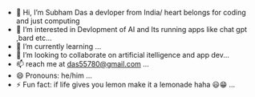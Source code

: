 - 👋 Hi, I’m Subham Das a devloper from India/ heart belongs for coding and just computing
- 👀 I’m interested in Devlopment of AI and Its running apps like chat gpt ,bard etc...
- 🌱 I’m currently learning ...
- 💞️ I’m looking to collaborate on artificial itelligence and app dev...
- 📫 reach me at das55780@gmail.com ...
- 😄 Pronouns: he/him ...
- ⚡ Fun fact: if life gives you lemon make it a lemonade haha 😃😁 ...

<!---
Shubthedeveloper/Shubthedeveloper is a ✨ special ✨ repository because its `README.md` (this file) appears on your GitHub profile.
You can click the Preview link to take a look at your changes.
--->
